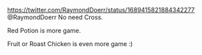 https://twitter.com/RaymondDoerr/status/1689415821884342277 @RaymondDoerr No need Cross.

Red Potion is more game.

Fruit or Roast Chicken is even more game :)